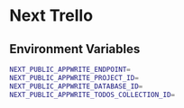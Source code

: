 # Next Trello

## Environment Variables

```bash
NEXT_PUBLIC_APPWRITE_ENDPOINT=
NEXT_PUBLIC_APPWRITE_PROJECT_ID=
NEXT_PUBLIC_APPWRITE_DATABASE_ID=
NEXT_PUBLIC_APPWRITE_TODOS_COLLECTION_ID=
```
